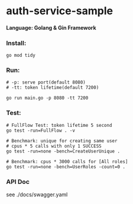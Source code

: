 # auth-service-sample

#### Language: Golang & Gin Framework

### Install:
```
go mod tidy
```

### Run:
```
# -p: serve port(default 8080)
# -tt: token lifetime(default 7200)

go run main.go -p 8080 -tt 7200
```

### Test:
```
# FullFlow Test: token lifetime 5 second
go test -run=FullFlow . -v

# Benchmark: unique for creating same user
# cpus * 5 calls with only 1 SUCCESS
go test -run=none -bench=CreateUserUnique .

# Benchmark: cpus * 3000 calls for [All roles]
go test -run=none -bench=UserRoles -count=0 .
```

### API Doc
see ./docs/swagger.yaml